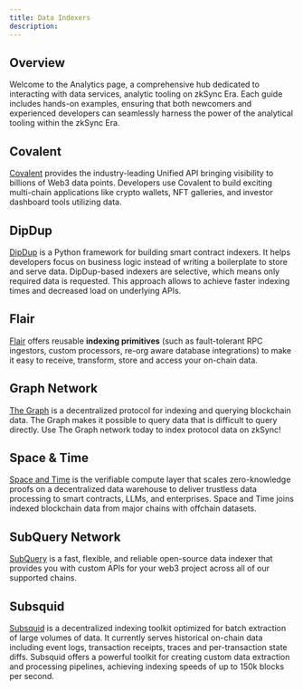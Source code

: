 ```yaml
---
title: Data Indexers
description:
---
```


## Overview

Welcome to the Analytics page, a comprehensive hub dedicated to interacting with data services,
analytic tooling on zkSync Era. Each guide includes hands-on examples, ensuring that both
newcomers and experienced developers can seamlessly harness the power of the analytical tooling within the zkSync Era.

## Covalent

[Covalent](https://www.covalenthq.com/docs/networks/zksync-era/) provides the industry-leading
Unified API bringing visibility to billions of Web3 data points. Developers use Covalent to
build exciting multi-chain applications like crypto wallets, NFT galleries, and investor dashboard tools utilizing data.

## DipDup

[DipDup](https://dipdup.io/) is a Python framework for building smart contract indexers. It
helps developers focus on business logic instead of writing a boilerplate to store and serve
data. DipDup-based indexers are selective, which means only required data is requested. This
approach allows to achieve faster indexing times and decreased load on underlying APIs.

## Flair

[Flair](https://docs.flair.dev/) offers reusable **indexing primitives** (such as
fault-tolerant RPC ingestors, custom processors, re-org aware database integrations)
to make it easy to receive, transform, store and access your on-chain data.

## Graph Network

[The Graph](https://thegraph.com/) is a decentralized protocol for indexing and querying
blockchain data. The Graph makes it possible to query data that is difficult to query directly.
Use The Graph network today to index protocol data on zkSync!

## Space & Time

[Space and Time](https://www.spaceandtime.io/) is the verifiable compute layer that scales
zero-knowledge proofs on a decentralized data warehouse to deliver trustless data processing to
smart contracts, LLMs, and enterprises. Space and Time joins indexed blockchain data from major chains with offchain datasets.

## SubQuery Network

[SubQuery](https://subquery.network/) is a fast, flexible, and reliable open-source data
indexer that provides you with custom APIs for your web3 project across all of our supported
chains.

## Subsquid

[Subsquid](https://subsquid.io/) is a decentralized indexing toolkit optimized for batch
extraction of large volumes of data. It currently serves historical on-chain data including
event logs, transaction receipts, traces and per-transaction state diffs. Subsquid offers a
powerful toolkit for creating custom data extraction and  processing pipelines, achieving
indexing speeds of up to 150k blocks per second.
